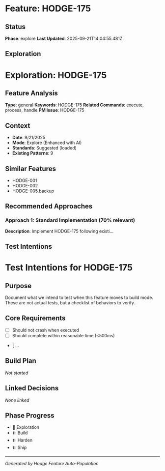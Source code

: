 # Feature: HODGE-175

## Status
**Phase**: explore
**Last Updated**: 2025-09-21T14:04:55.481Z

## Exploration
# Exploration: HODGE-175

## Feature Analysis
**Type**: general
**Keywords**: HODGE-175
**Related Commands**: execute, process, handle
**PM Issue**: HODGE-175

## Context
- **Date**: 9/21/2025
- **Mode**: Explore (Enhanced with AI)
- **Standards**: Suggested (loaded)
- **Existing Patterns**: 9


## Similar Features
- HODGE-001
- HODGE-002
- HODGE-005.backup




## Recommended Approaches


### Approach 1: Standard Implementation (70% relevant)
**Description**: Implement HODGE-175 following existi...

## Test Intentions
# Test Intentions for HODGE-175

## Purpose
Document what we intend to test when this feature moves to build mode.
These are not actual tests, but a checklist of behaviors to verify.

## Core Requirements
- [ ] Should not crash when executed
- [ ] Should complete within reasonable time (<500ms)
- [ ...

## Build Plan
_Not started_

## Linked Decisions
_None linked_




## Phase Progress
- 🔄 Exploration
- ⏸️ Build
- ⏸️ Harden
- ⏸️ Ship

---
_Generated by Hodge Feature Auto-Population_
